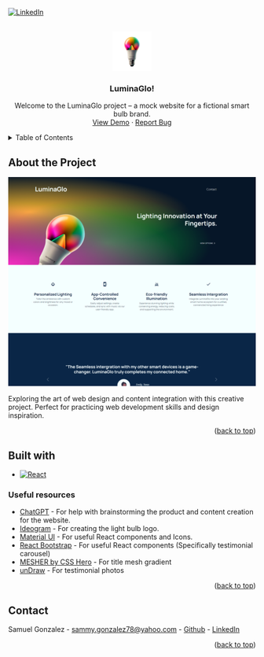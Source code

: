 <a id="readme-top">

<!-- PROJECT SHIELDS -->
[![LinkedIn][linkedin-shield]][linkedin-url]

<!-- PROJECT HEADING -->
<br />
<div align="center">
  <a href="https://github.com/github_username/repo_name">
    <img src="src/assets/images/LuminaGlo-bulb-img.png" alt="Logo" width="80" height="80">
  </a>

<h3 align="center">LuminaGlo!</h3>

  <p align="center">
    Welcome to the LuminaGlo project – a mock website for a fictional smart bulb brand.
    <br />
    <a href="https://sammyg951.github.io/LuminaGlo-site/">View Demo</a>
    ·
    <a href="https://github.com/SammyG951/LuminaGlo-site/issues">Report Bug</a>
  </p>
</div>

<!-- TABLE OF CONTENTS -->
<details>
  <summary>Table of Contents</summary>
  <ol>
    <li>
      <a href="#about-the-project">About The Project</a>
      <ul>
        <li><a href="#built-with">Built With</a></li>
        <li><a href="#useful-resources">Useful Resources</a></li>
      </ul>
    </li>
    <li><a href="#contact">Contact</a></li>
  </ol>
</details>

<!-- ABOUT THE PROJECT -->
## About the Project

[![Product Name Screen Shot][product-screenshot]](https://sammyg951.github.io/LuminaGlo-site/)

Exploring the art of web design and content integration with this creative project. Perfect for practicing web development skills and design inspiration.

<p align="right">(<a href=#readme-top>back to top</a>)</p>

## Built with

* [![React][React.js]][React-url]

### Useful resources

- [ChatGPT](https://openai.com/blog/chatgpt) - For help with brainstorming the product and content creation for the website.
- [Ideogram](https://ideogram.ai/t/trending) - For creating the light bulb logo.
- [Material UI](https://mui.com/material-ui/) - For useful React components and Icons.
- [React Bootstrap](https://react-bootstrap.netlify.app/docs/components/carousel/) - For useful React components (Specifically testimonial carousel)
- [MESHER by CSS Hero](https://csshero.org/mesher/) - For title mesh gradient
- [unDraw](https://undraw.co/) - For testimonial photos

<p align="right">(<a href=#readme-top>back to top</a>)</p>

<!-- CONTACT -->
## Contact

Samuel Gonzalez - sammy.gonzalez78@yahoo.com - [Github](https://github.com/SammyG951) - [LinkedIn][linkedin-url]

<p align="right">(<a href=#readme-top>back to top</a>)</p>

<!-- MARKDOWN LINKS & IMAGES -->

[linkedin-shield]: https://img.shields.io/badge/-LinkedIn-black.svg?style=for-the-badge&logo=linkedin&colorB=555
[linkedin-url]: https://www.linkedin.com/in/samuel-gonzalez-iii/
[product-screenshot]: src/assets/images/Site-screenshot.png
[React.js]: https://img.shields.io/badge/React-20232A?style=for-the-badge&logo=react&logoColor=61DAFB
[React-url]: https://reactjs.org/